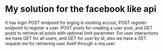 # My solution for the facebook like api

It has login POST endpoint for loging in existing accout, POST register endpoint to register a user.
POST posts for creating a user post, and GET posts to retrieve all posts with optional limit parameter.
For user interactions we have GET for all users, and GET for user by id, also we have a GET request me for retrieving user itself through a req.user.